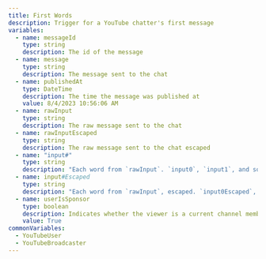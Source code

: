 ```yaml
---
title: First Words
description: Trigger for a YouTube chatter's first message
variables:
  - name: messageId
    type: string
    description: The id of the message
  - name: message
    type: string
    description: The message sent to the chat
  - name: publishedAt
    type: DateTime
    description: The time the message was published at
    value: 8/4/2023 10:56:06 AM
  - name: rawInput
    type: string
    description: The raw message sent to the chat
  - name: rawInputEscaped
    type: string
    description: The raw message sent to the chat escaped
  - name: "input#"
    type: string
    description: "Each word from `rawInput`. `input0`, `input1`, and so on..."
  - name: input#Escaped
    type: string
    description: "Each word from `rawInput`, escaped. `input0Escaped`, `input1Escaped`, and so on..."
  - name: userIsSponsor
    type: boolean
    description: Indicates whether the viewer is a current channel member or not
    value: True
commonVariables:
  - YouTubeUser
  - YouTubeBroadcaster
---
```

